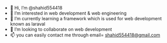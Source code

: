 - 👋 Hi, I’m @shahid554418
- 👀 I’m interested in web development & web engineering
- 🌱 I’m currently learning a framework which is used for web development known as laraval
- 💞️ I’m looking to collaborate on web development
- 📫 you can easily contact me through email= shahid554418@gmail.com 

<!---
shahid554418/shahid554418 is a ✨ special ✨ repository because its `README.md` (this file) appears on your GitHub profile.
You can click the Preview link to take a look at your changes.
--->
